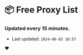 # :package: Free Proxy List
### Updated every 15 minutes.

- Last updated: `2024-06-03 10:57`

:heart:
